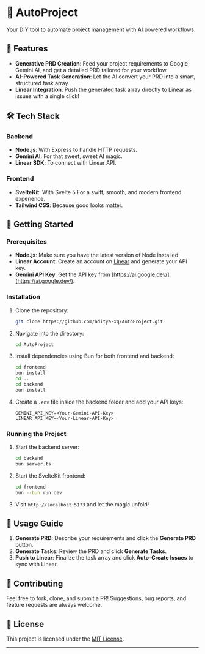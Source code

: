 # 🚀 AutoProject

Your DIY tool to automate project management with AI powered workflows.

## 🌟 Features
- **Generative PRD Creation**: Feed your project requirements to Google Gemini AI, and get a detailed PRD tailored for your workflow.
- **AI-Powered Task Generation**: Let the AI convert your PRD into a smart, structured task array.
- **Linear Integration**: Push the generated task array directly to Linear as issues with a single click!

## 🛠️ Tech Stack
### **Backend**
- **Node.js**: With Express to handle HTTP requests.
- **Gemini AI**: For that sweet, sweet AI magic.
- **Linear SDK**: To connect with Linear API.

### **Frontend**
- **SvelteKit**: With Svelte 5 For a swift, smooth, and modern frontend experience.
- **Tailwind CSS**: Because good looks matter.

## 🚀 Getting Started
### Prerequisites
- **Node.js**: Make sure you have the latest version of Node installed.
- **Linear Account**: Create an account on [Linear](https://linear.app/) and generate your API key.
- **Gemini API Key**: Get the API key from [https://ai.google.dev/](https://ai.google.dev/).

### Installation
1. Clone the repository:
    ```bash
    git clone https://github.com/aditya-xq/AutoProject.git
    ```
2. Navigate into the directory:
    ```bash
    cd AutoProject
    ```
3. Install dependencies using Bun for both frontend and backend:
    ```bash
    cd frontend
    bun install
    cd ..
    cd backend
    bun install
    ```
4. Create a `.env` file inside the backend folder and add your API keys:
    ```plaintext
    GEMINI_API_KEY=<Your-Gemini-API-Key>
    LINEAR_API_KEY=<Your-Linear-API-Key>
    ```

### Running the Project
1. Start the backend server:
    ```bash
    cd backend
    bun server.ts
    ```
2. Start the SvelteKit frontend:
    ```bash
    cd frontend
    bun --bun run dev
    ```
3. Visit `http://localhost:5173` and let the magic unfold!

## 📜 Usage Guide
1. **Generate PRD**: Describe your requirements and click the **Generate PRD** button.
2. **Generate Tasks**: Review the PRD and click **Generate Tasks**.
3. **Push to Linear**: Finalize the task array and click **Auto-Create Issues** to sync with Linear.

## 🙌 Contributing
Feel free to fork, clone, and submit a PR! Suggestions, bug reports, and feature requests are always welcome.

## 📄 License
This project is licensed under the [MIT License](LICENSE).

---
